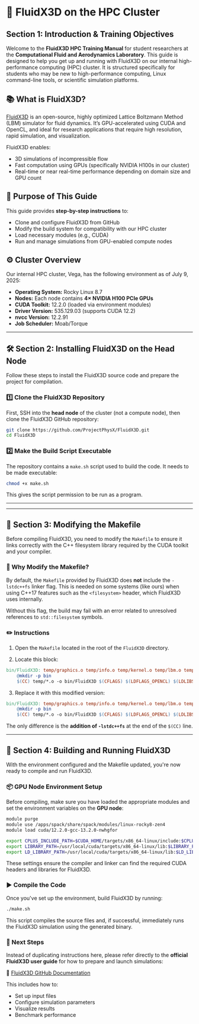 
# 🚀 FluidX3D on the HPC Cluster  
## Section 1: Introduction & Training Objectives

Welcome to the **FluidX3D HPC Training Manual** for student researchers at the **Computational Fluid and Aerodynamics Laboratory**. This guide is designed to help you get up and running with FluidX3D on our internal high-performance computing (HPC) cluster. It is structured specifically for students who may be new to high-performance computing, Linux command-line tools, or scientific simulation platforms.

## 📚 What is FluidX3D?

[FluidX3D](https://github.com/ProjectPhysX/FluidX3D) is an open-source, highly optimized Lattice Boltzmann Method (LBM) simulator for fluid dynamics. It’s GPU-accelerated using CUDA and OpenCL, and ideal for research applications that require high resolution, rapid simulation, and visualization.

FluidX3D enables:

- 3D simulations of incompressible flow
- Fast computation using GPUs (specifically NVIDIA H100s in our cluster)
- Real-time or near real-time performance depending on domain size and GPU count

## 🎯 Purpose of This Guide

This guide provides **step-by-step instructions** to:

- Clone and configure FluidX3D from GitHub
- Modify the build system for compatibility with our HPC cluster
- Load necessary modules (e.g., CUDA)
- Run and manage simulations from GPU-enabled compute nodes

## ⚙️ Cluster Overview

Our internal HPC cluster, Vega, has the following environment as of July 9, 2025:

- **Operating System:** Rocky Linux 8.7  
- **Nodes:** Each node contains **4× NVIDIA H100 PCIe GPUs**  
- **CUDA Toolkit:** 12.2.0 (loaded via environment modules)  
- **Driver Version:** 535.129.03 (supports CUDA 12.2)  
- **nvcc Version:** 12.2.91  
- **Job Scheduler:** Moab/Torque  


---


## 🛠️ Section 2: Installing FluidX3D on the Head Node

Follow these steps to install the FluidX3D source code and prepare the project for compilation.

### 1️⃣ Clone the FluidX3D Repository

First, SSH into the **head node** of the cluster (not a compute node), then clone the FluidX3D GitHub repository:

```bash
git clone https://github.com/ProjectPhysX/FluidX3D.git
cd FluidX3D
```

### 2️⃣ Make the Build Script Executable

The repository contains a `make.sh` script used to build the code. It needs to be made executable:

```bash
chmod +x make.sh
```

This gives the script permission to be run as a program.


---
---


## 🧾 Section 3: Modifying the Makefile

Before compiling FluidX3D, you need to modify the `Makefile` to ensure it links correctly with the C++ filesystem library required by the CUDA toolkit and your compiler.

### 🔧 Why Modify the Makefile?

By default, the `Makefile` provided by FluidX3D does **not** include the `-lstdc++fs` linker flag. This is needed on some systems (like ours) when using C++17 features such as the `<filesystem>` header, which FluidX3D uses internally.

Without this flag, the build may fail with an error related to unresolved references to `std::filesystem` symbols.

### ✏️ Instructions

1. Open the `Makefile` located in the root of the `FluidX3D` directory.

2. Locate this block:

```makefile
bin/FluidX3D: temp/graphics.o temp/info.o temp/kernel.o temp/lbm.o temp/lodepng.o temp/main.o temp/setup.o temp/shapes.o make.sh
	@mkdir -p bin
	$(CC) temp/*.o -o bin/FluidX3D $(CFLAGS) $(LDFLAGS_OPENCL) $(LDLIBS_OPENCL) $(LDFLAGS_X11) $(LDLIBS_X11)
```

3. Replace it with this modified version:

```makefile
bin/FluidX3D: temp/graphics.o temp/info.o temp/kernel.o temp/lbm.o temp/lodepng.o temp/main.o temp/setup.o temp/shapes.o make.sh
	@mkdir -p bin
	$(CC) temp/*.o -o bin/FluidX3D $(CFLAGS) $(LDFLAGS_OPENCL) $(LDLIBS_OPENCL) $(LDFLAGS_X11) $(LDLIBS_X11) -lstdc++fs
```

The only difference is the **addition of `-lstdc++fs`** at the end of the `$(CC)` line.


---


## 🚦 Section 4: Building and Running FluidX3D

With the environment configured and the Makefile updated, you're now ready to compile and run FluidX3D.

### 📦 GPU Node Environment Setup

Before compiling, make sure you have loaded the appropriate modules and set the environment variables on the **GPU node**:

```bash
module purge
module use /apps/spack/share/spack/modules/linux-rocky8-zen4
module load cuda/12.2.0-gcc-13.2.0-nwhgfor

export CPLUS_INCLUDE_PATH=$CUDA_HOME/targets/x86_64-linux/include:$CPLUS_INCLUDE_PATH
export LIBRARY_PATH=/usr/local/cuda/targets/x86_64-linux/lib:$LIBRARY_PATH
export LD_LIBRARY_PATH=/usr/local/cuda/targets/x86_64-linux/lib:$LD_LIBRARY_PATH
```

These settings ensure the compiler and linker can find the required CUDA headers and libraries for FluidX3D.

### ▶️ Compile the Code

Once you've set up the environment, build FluidX3D by running:

```bash
./make.sh
```

This script compiles the source files and, if successful, immediately runs the FluidX3D simulation using the generated binary.

### 📘 Next Steps

Instead of duplicating instructions here, please refer directly to the **official FluidX3D user guide** for how to prepare and launch simulations:

🔗 [FluidX3D GitHub Documentation](https://github.com/ProjectPhysX/FluidX3D/blob/master/DOCUMENTATION.md)

This includes how to:

- Set up input files
- Configure simulation parameters
- Visualize results
- Benchmark performance